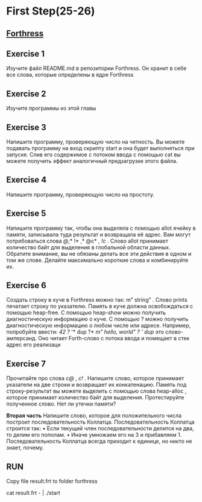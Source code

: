 
# First Step(25-26)
## [Forthress](https://github.com/sayon/forthress/tree/6e0f96ec63e9c97e0233bcbd3175ca36a760bb03)
## Exercise 1 
Изучите файл README.md в репозитории Forthress. Он хранит в себе все слова, которые определены в ядре Forthress
## Exercise 2
Изучите программы из этой главы
## Exercise 3
Напишите программу, проверяющую число на четность. Вы можете подавать программу на вход скрипту start и она будет выполняться при запуске. Слив его содержимое с потоком ввода с помощью cat вы можете получить эффект аналогичный предзагрузке этого файла.
## Exercise 4 
Напишите программу, проверяющую число на простоту.
## Exercise 5
Напишите программу так, чтобы она выделяла с помощью allot ячейку в памяти, записывала туда результат и возвращала её адрес. Вам могут потребоваться слова *@*,* !* ,* @c* , *!c* . Слово allot принимает количество байт для выделения в глобальной области данных.
Обратите внимание, вы не обязаны делать все эти действия в одном и том же слове.
Делайте максимально короткие слова и комбинируйте их.
## Exercise 6 
Создать строку в куче в Forthress можно так: m” string” . Слово prints печатает строку по указателю. Память в куче должна освобождаться с помощью heap-free.
С помощью heap-show можно получить диагностическую информацию о куче.
С помощью ? можно получить диагностическую информацию о любом числе или адресе. Например, попробуйте ввести:
*42 ?*
'* dup ?*
*m” hello, world” ?*
*' dup* это слово-амперсанд. Оно читает Forth-слово с потока ввода и помещает в стек адрес его реализаци
## Exercise 7 
Прочитайте про слова *c@* , *c!* . Напишите слово, которое принимает указатели на две строки и возвращает их конкатенацию. Память под строку-результат вы можете выделить с помощью слова heap-alloc , которое принимает количество байт для выделения.
Протестируйте полученное слово. Нет ли утечки памяти?

**Вторая часть**
Напишите слово, которое для положительного числа построит последовательность Коллатца.
Последовательность Коллатца строится так:
• Если текущий член последовательности делится на два, то делим его пополам.
• Иначе умножаем его на 3 и прибавляем 1.
Последовательность Коллатца всегда приходит к единице, но никто не знает, почему.

## RUN
Copy file result.frt to folder forthress
 
cat result.frt - | ./start 